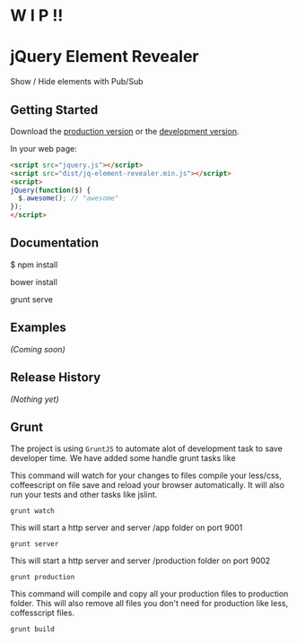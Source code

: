# W I P !!

# jQuery Element Revealer

Show / Hide elements with Pub/Sub

## Getting Started

Download the [production version][min] or the [development version][max].

[min]: https://raw.githubusercontent.com/cleargif/jquery-jq-element-revealer/master/dist/jquery.jq-element-revealer.min.js
[max]: https://raw.githubusercontent.com/cleargif/jquery-jq-element-revealer/master/dist/jquery.jq-element-revealer.js

In your web page:

```html
<script src="jquery.js"></script>
<script src="dist/jq-element-revealer.min.js"></script>
<script>
jQuery(function($) {
  $.awesome(); // "awesome"
});
</script>
```

## Documentation
  
  $ npm install

  bower install

  grunt serve

## Examples
_(Coming soon)_

## Release History
_(Nothing yet)_


## Grunt

The project is using `GruntJS` to automate alot of development task to save developer time. We have added some handle grunt tasks like

This command will watch for your changes to files compile your less/css, coffeescript on file save and reload your browser automatically. It will also run your tests and other tasks like jslint.

    grunt watch

This will start a http server and server /app folder on port 9001

    grunt server

This will start a http server and server /production folder on port 9002

    grunt production
    
This command will compile and copy all your production files to production folder. This will also remove all files you don't need for production like less, coffesscript files.

    grunt build
